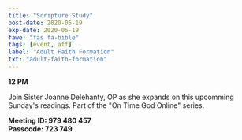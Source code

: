 ```yaml
---
title: "Scripture Study"
post-date: 2020-05-19
exp-date: 2020-05-19
fawe: "fas fa-bible"
tags: [event, aff]
label: "Adult Faith Formation"
txt: "adult-faith-formation"
---
```

**12 PM**

Join Sister Joanne Delehanty, OP as she expands on this upcomming Sunday's readings. Part of the "On Time God Online" series.

**Meeting ID: 979 480 457**
<br>
**Passcode: 723 749**